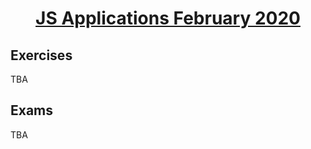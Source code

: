 # <a href="https://softuni.bg/trainings/2610/js-applications-february-2020"><p align="center">JS Applications February 2020<p></a>
## Exercises
TBA
## Exams
TBA